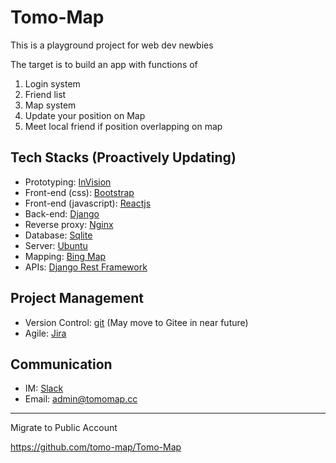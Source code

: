 # Tomo-Map

This is a playground project for web dev newbies

The target is to build an app with functions of
1. Login system
2. Friend list
3. Map system
4. Update your position on Map
5. Meet local friend if position overlapping on map

## Tech Stacks (Proactively Updating)
- Prototyping: [InVision](https://www.invisionapp.com/)
- Front-end (css): [Bootstrap](https://getbootstrap.com/)
- Front-end (javascript): [Reactjs](https://reactjs.org/)
- Back-end: [Django](https://www.djangoproject.com/)
- Reverse proxy: [Nginx](https://www.nginx.com/)
- Database: [Sqlite](https://www.sqlite.org/index.html)
- Server: [Ubuntu](https://ubuntu.com/)
- Mapping: [Bing Map](https://www.microsoft.com/en-us/maps/choose-your-bing-maps-api)
- APIs: [Django Rest Framework](https://www.django-rest-framework.org/)
## Project Management
- Version Control: [git](https://git-scm.com/) (May move to Gitee in near future)
- Agile: [Jira](https://tomomap.atlassian.net/jira/software/projects/TM/boards/1)
## Communication
- IM: [Slack](tomomap.slack.com)
- Email: [admin@tomomap.cc](mailto:admin@tomomap.cc)

---

Migrate to Public Account

https://github.com/tomo-map/Tomo-Map
